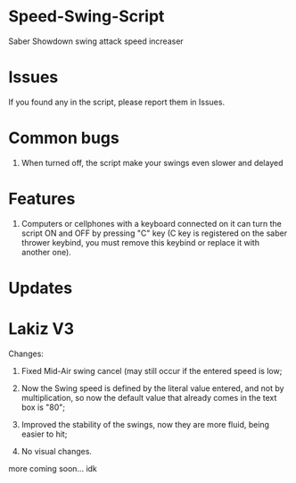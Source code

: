 # Speed-Swing-Script
Saber Showdown swing attack speed increaser

# Issues
If you found any in the script, please report them in Issues.

# Common bugs
1. When turned off, the script make your swings even slower and delayed

# Features
1. Computers or cellphones with a keyboard connected on it can turn the script ON and OFF by pressing "C" key (C key is registered on the saber thrower keybind, you must remove this keybind or replace it with another one).

# Updates
# Lakiz V3
Changes:
1. Fixed Mid-Air swing cancel (may still occur if the entered speed is low;

2. Now the Swing speed is defined by the literal value entered, and not by multiplication, so now the default value that already comes in the text box is "80";

3. Improved the stability of the swings, now they are more fluid, being easier to hit;

4. No visual changes.

more coming soon... idk
